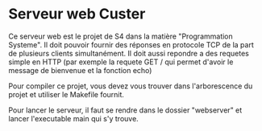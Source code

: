 # Serveur web Custer

Ce serveur web est le projet de S4 dans la matière "Programmation Systeme".
Il doit pouvoir fournir des réponses en protocole TCP de la part de plusieurs clients simultanément.
Il doit aussi repondre a des requetes simple en HTTP (par exemple la requete GET / qui permet d'avoir le message de bienvenue et la fonction echo)

Pour compiler ce projet, vous devez vous trouver dans l'arborescence du projet et utiliser le Makefile fournit.

Pour lancer le serveur, il faut se rendre dans le dossier "webserver" et lancer l'executable main qui s'y trouve.